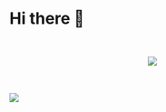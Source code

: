 # Hi there 👋
<br>
<p align="center" justify="center">
   <img src="https://skillicons.dev/icons?i=linux,bash,vscode,css,docker,figma,html,js,nodejs,deno,py,svg,ts,unity,c,cs,cpp,rust" />
</p>
<br><br>
<a href="github.com/sklbz" target="_blank">
  <img src="https://github-readme-stats.vercel.app/api?username=sklbz&theme=blue-green&count_private=true&show_icons=true&hide_border=true">
</a>
<!--
- 🔭 I’m currently working on ...
- 👯 I’m looking to collaborate on ...
- 🤔 I’m looking for help with ...
- 💬 Ask me about ...
- 📫 How to reach me: ...
- ⚡ Fun fact: ...
-->
